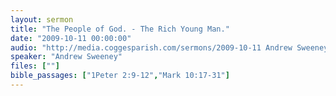 ```yaml
---
layout: sermon
title: "The People of God. - The Rich Young Man."
date: "2009-10-11 00:00:00"
audio: "http://media.coggesparish.com/sermons/2009-10-11 Andrew Sweeney.mp3"
speaker: "Andrew Sweeney"
files: [""]
bible_passages: ["1Peter 2:9-12","Mark 10:17-31"]
---
```

